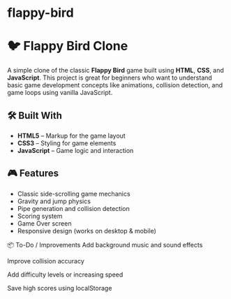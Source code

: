 # flappy-bird
# 🐦 Flappy Bird Clone

A simple clone of the classic **Flappy Bird** game built using **HTML**, **CSS**, and **JavaScript**. This project is great for beginners who want to understand basic game development concepts like animations, collision detection, and game loops using vanilla JavaScript.


## 🛠️ Built With

- **HTML5** – Markup for the game layout
- **CSS3** – Styling for game elements
- **JavaScript** – Game logic and interaction

## 🎮 Features

- Classic side-scrolling game mechanics
- Gravity and jump physics
- Pipe generation and collision detection
- Scoring system
- Game Over screen
- Responsive design (works on desktop & mobile)




📦 To-Do / Improvements
Add background music and sound effects

Improve collision accuracy

Add difficulty levels or increasing speed

Save high scores using localStorage

